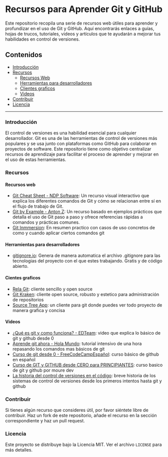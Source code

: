 # Recursos para Aprender Git y GitHub

Este repositorio recopila una serie de recursos web útiles para aprender y profundizar en el uso de Git y GitHub. Aquí encontrarás enlaces a guías, hojas de trucos, tutoriales, videos y artículos que te ayudarán a mejorar tus habilidades en control de versiones.

## Contenidos
- [Introducción](#introducción)
- [Recursos](#recursos)
  - [Recursos Web](#recursos-web)
  - [Herramientas para desarrolladores](#herramientas-desarrollo)
  - [Clientes graficos](#clientes)
  - [Videos](#videos)
- [Contribuir](#contribuir)
- [Licencia](#licencia)

---

### Introducción

El control de versiones es una habilidad esencial para cualquier desarrollador. Git es una de las herramientas de control de versiones más populares y se usa junto con plataformas como GitHub para colaborar en proyectos de software. Este repositorio tiene como objetivo centralizar recursos de aprendizaje para facilitar el proceso de aprender y mejorar en el uso de estas herramientas.

### Recursos

#### Recursos web
- [Git Cheat Sheet - NDP Software](https://ndpsoftware.com/git-cheatsheet.html#loc=workspace): Un recurso visual interactivo que explica los diferentes comandos de Git y cómo se relacionan entre sí en el flujo de trabajo de Git.
- [Git by Example - Anton Z](https://antonz.org/git-by-example/): Un recurso basado en ejemplos prácticos que detalla el uso de Git paso a paso y ofrece referencias rápidas a comandos y prácticas comunes.
- [Git Inmmersion](https://gitimmersion.com/lab_04.html): En resumen practico con casos de uso concretos de como y cuando aplicar ciertos comandos git

#### Herramientas para desarrolladores 
- [gitignore.io](https://www.toptal.com/developers/gitignore/): Genera de manera automatica el archivo .gitignore para las tecnologias del proyecto con el que estes trabajando. Gratis y de código abierto.


#### Cientes graficos 
- [Rela Git](https://rela.dev/download): cliente sencillo y open source 
- [Git Kraken](https://www.gitkraken.com/): cliente open source, robusto y estetico para administración de repositorios
- [Source Tree App](https://www.sourcetreeapp.com/): un cliente para git donde puedes ver todo proyecto de manera grafica y concisa 

#### Videos
<!-- Aquí puedes agregar más enlaces a videos útiles -->
- [¿Qué es git y como funciona? - EDTeam](https://www.youtube.com/watch?v=jGehuhFhtnE): video que explica lo básico de git y github desde 0 
- [Aprende git ahora - Hola Mundo](https://www.youtube.com/watch?v=VdGzPZ31ts8): tutorial intensivo de una hora repasando los comandos mas básicos de git
- [Curso de git desde 0 - FreeCodeCampEspañol](https://www.youtube.com/watch?v=h2ZzlNVl-nI): curso básico de github en español
- [Curso de GIT y GITHUB desde CERO para PRINCIPIANTES](https://www.youtube.com/watch?v=3GymExBkKjE&t=195s): curso basico de git y github por moure dev 
- [La historia del control de versiones en el código](https://www.youtube.com/watch?v=KiZRXFJbG98): breve historia de los sistemas de control de versiones desde los primeros intentos hasta git y github
### Contribuir

Si tienes algún recurso que consideres útil, por favor siéntete libre de contribuir. Haz un fork de este repositorio, añade el recurso en la sección correspondiente y haz un pull request.

### Licencia

Este proyecto se distribuye bajo la Licencia MIT. Ver el archivo `LICENSE` para más detalles.
